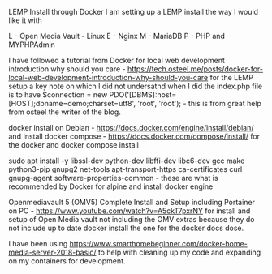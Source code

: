 LEMP Install through Docker I am setting up a LEMP install the way I would like it with

L - Open Media Vault - Linux
E - Nginx
M - MariaDB
P - PHP and MYPHPAdmin

I have followed a tutorial from Docker for local web development introduction why should you care - https://tech.osteel.me/posts/docker-for-local-web-development-introduction-why-should-you-care for the LEMP setup a key note on which I did not undersatnd when I did the index.php file is to have $connection = new PDO('[DBMS]:host=[HOST];dbname=demo;charset=utf8', 'root', 'root'); - this is from great help from osteel the writer of the blog.

docker install on Debian - https://docs.docker.com/engine/install/debian/ and Install docker compose - https://docs.docker.com/compose/install/ for the docker and docker compose install

sudo apt install -y libssl-dev python-dev libffi-dev libc6-dev gcc make python3-pip gnupg2 net-tools apt-transport-https ca-certificates curl gnupg-agent software-properties-common - these are what is recommended by Docker for alpine and install docker engine

Openmediavault 5 (OMV5) Complete Install and Setup including Portainer on PC - https://www.youtube.com/watch?v=A5ckT7pxrNY for install and setup of Open Media vault not including the OMV extras because they do not include up to date docker install the one for the docker docs dose.

I have been using https://www.smarthomebeginner.com/docker-home-media-server-2018-basic/ to help with cleaning up my code and expanding on my containers for development.
